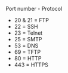 Port number - Protocol  
- 20 & 21 = FTP
- 22 = SSH
- 23 = Telnet
- 25 = SMTP
- 53 = DNS
- 69 = TFTP
- 80 = HTTP
- 443 = HTTPS  
